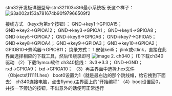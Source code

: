 stm32开发板详细型号:stm32f103c8t6最小系统板
长这个样子：
![63a002a153a781674b90f97966509f2](https://github.com/htc-01/Kalimba/assets/77454549/a9a03576-c1e8-44d3-b037-6b8f5f4948a4)

接线方式 （keyx为第x个按钮）：
GND→key1→GPIOA15；
GND→key2→GPIOA12；
GND→key3→GPIOA1；
GND→key4→GPIOA8；
GND→key5→GPIOA7；
GND→key6→GPIOA6；
GND→key7→GPIOA5；
GND→key8→GPIOA4；
GND→key9→GPIOA3；
GND→key10→GPIOA2；
GPIOB10→蜂鸣器→GPIOB11；
烧录方式：
1.安装keil5；
  jlink或stlink，直接在此界面选择相应的下载工具，然后f8烧录即可
![image](https://github.com/htc-01/Kalimba/assets/77454549/8229fe50-de4b-4fc7-ad5b-d8ecd682a692)
2. ch340；
 (1)下载ch340驱动
（2）下载flymcu软件
ch340接线：
3v3→3.3；
GND→GND；
rxd→GPIOA9；
txd→GPIOA10；
（3）再主界面中选择.hex文件（Objects\111111.hex）
boot0设置为1（就是最右边的那个跳线帽，给它拽到下面去）
ch340连接电脑，点击flymcu主界面上的“开始编程”
（4）boot设置回0，并按一下旁边的按钮，不出意外的话便可正常运行
